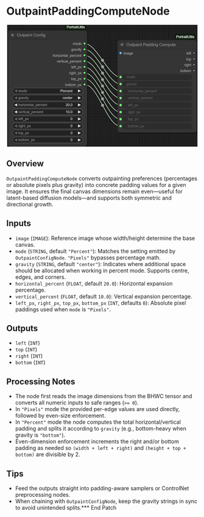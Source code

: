 # OutpaintPaddingComputeNode
<div align="center"><img src="screenshots/outpaint_padding_compute_node.png" alt="Screenshot" width="500" /></div>


## Overview
`OutpaintPaddingComputeNode` converts outpainting preferences (percentages or absolute pixels plus gravity) into concrete padding values for a given image. It ensures the final canvas dimensions remain even—useful for latent-based diffusion models—and supports both symmetric and directional growth.

## Inputs
- `image` (`IMAGE`): Reference image whose width/height determine the base canvas.
- `mode` (`STRING`, default `"Percent"`): Matches the setting emitted by `OutpaintConfigNode`. `"Pixels"` bypasses percentage math.
- `gravity` (`STRING`, default `"center"`): Indicates where additional space should be allocated when working in percent mode. Supports centre, edges, and corners.
- `horizontal_percent` (`FLOAT`, default `20.0`): Horizontal expansion percentage.
- `vertical_percent` (`FLOAT`, default `10.0`): Vertical expansion percentage.
- `left_px`, `right_px`, `top_px`, `bottom_px` (`INT`, defaults `0`): Absolute pixel paddings used when `mode` is `"Pixels"`.

## Outputs
- `left` (`INT`)
- `top` (`INT`)
- `right` (`INT`)
- `bottom` (`INT`)

## Processing Notes
- The node first reads the image dimensions from the BHWC tensor and converts all numeric inputs to safe ranges (`>= 0`).
- In `"Pixels"` mode the provided per-edge values are used directly, followed by even-size enforcement.
- In `"Percent"` mode the node computes the total horizontal/vertical padding and splits it according to `gravity` (e.g., bottom-heavy when gravity is `"bottom"`).
- Even-dimension enforcement increments the right and/or bottom padding as needed so `(width + left + right)` and `(height + top + bottom)` are divisible by 2.

## Tips
- Feed the outputs straight into padding-aware samplers or ControlNet preprocessing nodes.
- When chaining with `OutpaintConfigNode`, keep the gravity strings in sync to avoid unintended splits.*** End Patch
